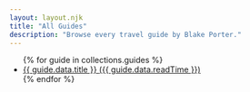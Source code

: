```yaml
---
layout: layout.njk
title: "All Guides"
description: "Browse every travel guide by Blake Porter."
---
```


<ul>
{% for guide in collections.guides %}
  <li>
    <a href="{{ guide.url }}">
      {{ guide.data.title }} 
      <span class="read-time">({{ guide.data.readTime }})</span>
    </a>
  </li>
{% endfor %}
</ul>